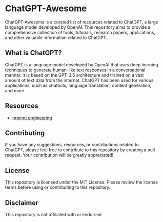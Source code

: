 # ChatGPT-Awesome
ChatGPT-Awesome is a curated list of resources related to ChatGPT, a large language model developed by OpenAI. This repository aims to provide a comprehensive collection of tools, tutorials, research papers, applications, and other valuable information related to ChatGPT.

## What is ChatGPT?
ChatGPT is a language model developed by OpenAI that uses deep learning techniques to generate human-like text responses in a conversational manner. It is based on the GPT-3.5 architecture and trained on a vast amount of text data from the internet. ChatGPT has been used for various applications, such as chatbots, language translation, content generation, and more.

## Resources

- [prompt engineering](https://artificialcorner.com/youre-using-chatgpt-wrong-here-s-how-to-be-ahead-of-99-of-chatgpt-users-886a50dabc54)

## Contributing
If you have any suggestions, resources, or contributions related to ChatGPT, please feel free to contribute to this repository by creating a pull request. Your contribution will be greatly appreciated!

## License
This repository is licensed under the MIT License. Please review the license terms before using or contributing to this repository.

## Disclaimer
This repository is not affiliated with or endorsed
